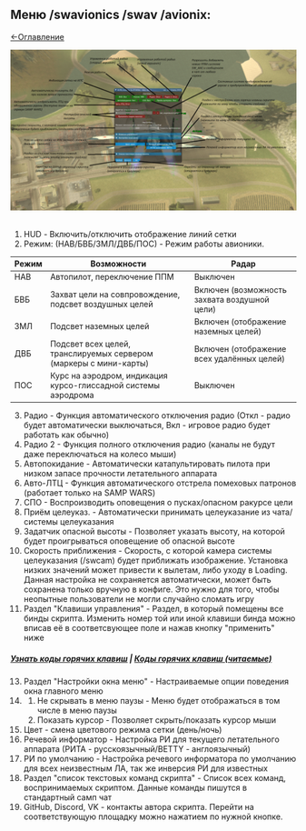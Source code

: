 ## Меню /swavionics /swav /avionix:

[<-Оглавление](https://github.com/d7KrEoL/avionics/blob/main/Readme/Wiki/WIKI.md)

![Режимы работы авионики](https://github.com/d7KrEoL/avionics/blob/main/Readme/10.%20%D0%93%D0%BB%D0%B0%D0%B2%D0%BD%D0%BE%D0%B5%20%D0%BC%D0%B5%D0%BD%D1%8E.png?raw=true)
## 
1. HUD - Включить/отключить отображение линий сетки
2. Режим: (НАВ/БВБ/ЗМЛ/ДВБ/ПОС) - Режим работы авионики.
   
|           Режим                   |        Возможности      |    Радар                                     |       
|-----------------------------------|-----------------------|----------------------------------------------|
|              НАВ                  |  Автопилот, переключение ППМ          |                   Выключен                   |
|              БВБ                  |  Захват цели на совпровождение, подсвет воздушных целей        | Включен (возможность захвата воздушной цели) |
|              ЗМЛ                  |  Подсвет наземных целей        | Включен (отображение наземных целей)         |
|              ДВБ                  |  Подсвет всех целей, транслируемых сервером (маркеры с мини-карты)        | Включен (отображение всех удалённых целей)   |
|              ПОС                  |  Курс на аэродром, индикация курсо-глиссадной системы аэродрома    |                   Выключен                   |

3. Радио - Функция автоматического отключения радио (Откл - радио будет автоматически выключаться, Вкл - игровое радио будет работать как обычно)
4. Радио 2 - Функция полного отключения радио (каналы не будут даже переключаться на колесо мыши)
5. Автопокидание - Автоматически катапультировать пилота при низком запасе прочности летательного аппарата
6. Авто-ЛТЦ - Функция автоматического отстрела помеховых патронов (работает только на SAMP WARS)
7. СПО - Воспроизводить оповещения о пусках/опасном ракурсе цели
8. Приём целеуказ. - Автоматически принимать целеуказание из чата/системы целеуказания
9. Задатчик опасной высоты - Позволяет указать высоту, на которой будет проигрываться оповещение об опасной высоте
10. Скорость приближения - Скорость, с которой камера системы целеуказания (/swcam) будет приближать изображение. Установка низких значений может привести к вылетам, либо уходу в Loading. Данная настройка не сохраняется автоматически, может быть сохранена только вручную в конфиге. Это нужно для того, чтобы неопытные пользователи не могли случайно сломать игру
11. Раздел "Клавиши управления" - Раздел, в который помещены все бинды скрипта. Изменить номер той или иной клавиши бинда можно вписав её в соответсвующее поле и нажав кнопку "применить" ниже

##### [Узнать коды горячих клавиш](https://learn.microsoft.com/en-us/windows/win32/inputdev/virtual-key-codes) | [Коды горячих клавиш (читаемые)](https://cherrytree.at/misc/vk.htm)

13. Раздел "Настройки окна меню" - Настраиваемые опции поведения окна главного меню
14. 1. Не скрывать в меню паузы - Меню будет отображаться в том числе в меню паузы
    2. Показать курсор - Позволяет скрыть/показать курсор мыши   
15. Цвет - смена цветового режима сетки (день/ночь)
16. Речевой информатор - Настройка РИ для текущего летательного аппарата (РИТА - русскоязычный/BETTY - англоязычный)
17. РИ по умолчанию - Настройка речевого информатора по умолчанию для всех неизвестным ЛА, так же инверсия РИ для известных
18. Раздел "список текстовых команд скрипта" - Список всех команд, воспринимаемых скриптом. Данные команды пишутся в стандартный самп чат
19. GitHub, Discord, VK - контакты автора скрипта. Перейти на соответствующую площадку можно нажатием по нужной кнопке.
